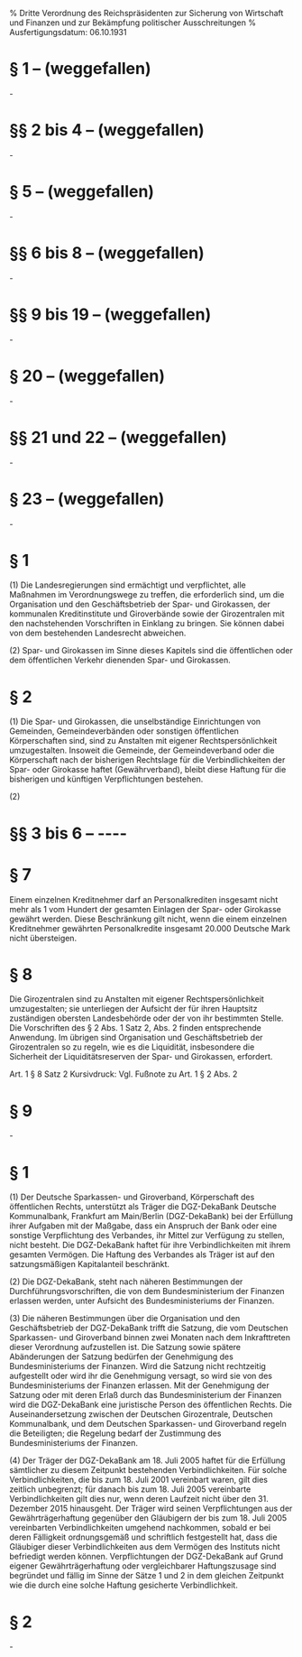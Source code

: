 % Dritte Verordnung des Reichspräsidenten zur Sicherung von Wirtschaft und Finanzen und zur Bekämpfung politischer Ausschreitungen
% Ausfertigungsdatum: 06.10.1931
 
# § 1 – (weggefallen)

\-

# §§ 2 bis 4 – (weggefallen)

\-

# § 5 – (weggefallen)

\-

# §§ 6 bis 8 – (weggefallen)

\-

# §§ 9 bis 19 – (weggefallen)

\-

# § 20 – (weggefallen)

\-

# §§ 21 und 22 – (weggefallen)

\-

# § 23 – (weggefallen)

\-

# § 1

(1) Die Landesregierungen sind ermächtigt und verpflichtet, alle Maßnahmen im Verordnungswege zu treffen, die erforderlich sind, um die Organisation und den Geschäftsbetrieb der Spar- und Girokassen, der kommunalen Kreditinstitute und Giroverbände sowie der Girozentralen mit den nachstehenden Vorschriften in Einklang zu bringen. Sie können dabei von dem bestehenden Landesrecht abweichen.

(2) Spar- und Girokassen im Sinne dieses Kapitels sind die öffentlichen oder dem öffentlichen Verkehr dienenden Spar- und Girokassen.

# § 2

(1) Die Spar- und Girokassen, die unselbständige Einrichtungen von Gemeinden, Gemeindeverbänden oder sonstigen öffentlichen Körperschaften sind, sind zu Anstalten mit eigener Rechtspersönlichkeit umzugestalten. Insoweit die Gemeinde, der Gemeindeverband oder die Körperschaft nach der bisherigen Rechtslage für die Verbindlichkeiten der Spar- oder Girokasse haftet (Gewährverband), bleibt diese Haftung für die bisherigen und künftigen Verpflichtungen bestehen.

(2)

# §§ 3 bis 6 – ----

# § 7

Einem einzelnen Kreditnehmer darf an Personalkrediten insgesamt nicht mehr als 1 vom Hundert der gesamten Einlagen der Spar- oder Girokasse gewährt werden. Diese Beschränkung gilt nicht, wenn die einem einzelnen Kreditnehmer gewährten Personalkredite insgesamt 20.000 Deutsche Mark nicht übersteigen.

# § 8

Die Girozentralen sind zu Anstalten mit eigener Rechtspersönlichkeit umzugestalten; sie unterliegen der Aufsicht der für ihren Hauptsitz zuständigen obersten Landesbehörde oder der von ihr bestimmten Stelle. Die Vorschriften des § 2 Abs. 1 Satz 2, Abs. 2 finden entsprechende Anwendung. Im übrigen sind Organisation und Geschäftsbetrieb der Girozentralen so zu regeln, wie es die Liquidität, insbesondere die Sicherheit der Liquiditätsreserven der Spar- und Girokassen, erfordert.

Art. 1 § 8 Satz 2 Kursivdruck: Vgl. Fußnote zu Art. 1 § 2 Abs. 2

# § 9

\-

# § 1

(1) Der Deutsche Sparkassen- und Giroverband, Körperschaft des öffentlichen Rechts, unterstützt als Träger die DGZ-DekaBank Deutsche Kommunalbank, Frankfurt am Main/Berlin (DGZ-DekaBank) bei der Erfüllung ihrer Aufgaben mit der Maßgabe, dass ein Anspruch der Bank oder eine sonstige Verpflichtung des Verbandes, ihr Mittel zur Verfügung zu stellen, nicht besteht. Die DGZ-DekaBank haftet für ihre Verbindlichkeiten mit ihrem gesamten Vermögen. Die Haftung des Verbandes als Träger ist auf den satzungsmäßigen Kapitalanteil beschränkt.

(2) Die DGZ-DekaBank, steht nach näheren Bestimmungen der Durchführungsvorschriften, die von dem Bundesministerium der Finanzen erlassen werden, unter Aufsicht des Bundesministeriums der Finanzen.

(3) Die näheren Bestimmungen über die Organisation und den Geschäftsbetrieb der DGZ-DekaBank trifft die Satzung, die vom Deutschen Sparkassen- und Giroverband binnen zwei Monaten nach dem Inkrafttreten dieser Verordnung aufzustellen ist. Die Satzung sowie spätere Abänderungen der Satzung bedürfen der Genehmigung des Bundesministeriums der Finanzen. Wird die Satzung nicht rechtzeitig aufgestellt oder wird ihr die Genehmigung versagt, so wird sie von des Bundesministeriums der Finanzen erlassen. Mit der Genehmigung der Satzung oder mit deren Erlaß durch das Bundesministerium der Finanzen wird die DGZ-DekaBank eine juristische Person des öffentlichen Rechts. Die Auseinandersetzung zwischen der Deutschen Girozentrale, Deutschen Kommunalbank, und dem Deutschen Sparkassen- und Giroverband regeln die Beteiligten; die Regelung bedarf der Zustimmung des Bundesministeriums der Finanzen.

(4) Der Träger der DGZ-DekaBank am 18. Juli 2005 haftet für die Erfüllung sämtlicher zu diesem Zeitpunkt bestehenden Verbindlichkeiten. Für solche Verbindlichkeiten, die bis zum 18. Juli 2001 vereinbart waren, gilt dies zeitlich unbegrenzt; für danach bis zum 18. Juli 2005 vereinbarte Verbindlichkeiten gilt dies nur, wenn deren Laufzeit nicht über den 31. Dezember 2015 hinausgeht. Der Träger wird seinen Verpflichtungen aus der Gewährträgerhaftung gegenüber den Gläubigern der bis zum 18. Juli 2005 vereinbarten Verbindlichkeiten umgehend nachkommen, sobald er bei deren Fälligkeit ordnungsgemäß und schriftlich festgestellt hat, dass die Gläubiger dieser Verbindlichkeiten aus dem Vermögen des Instituts nicht befriedigt werden können. Verpflichtungen der DGZ-DekaBank auf Grund eigener Gewährträgerhaftung oder vergleichbarer Haftungszusage sind begründet und fällig im Sinne der Sätze 1 und 2 in dem gleichen Zeitpunkt wie die durch eine solche Haftung gesicherte Verbindlichkeit.

# § 2

\-
